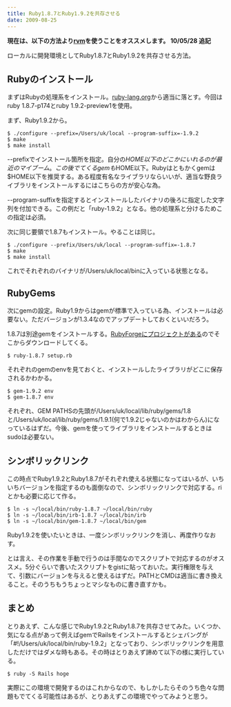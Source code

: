```yaml
---
title: Ruby1.8.7とRuby1.9.2を共存させる
date: 2009-08-25
---
```

<strong>現在は、以下の方法より<a href="http://rvm.beginrescueend.com/">rvm</a>を使うことをオススメします。 10/05/28 追記</strong>

ローカルに開発環境としてRuby1.8.7とRuby1.9.2を共存させる方法。

<h2>Rubyのインストール</h2>
まずはRubyの処理系をインストール。<a href="http://www.ruby-lang.org/ja/">ruby-lang.org</a>から適当に落とす。今回はruby 1.8.7-p174とruby 1.9.2-preview1を使用。

まず、Ruby1.9.2から。

<pre><code>$ ./configure --prefix=/Users/uk/local --program-suffix=-1.9.2
$ make
$ make install
</code></pre>

--prefixでインストール箇所を指定。自分の$HOME以下のどこかにいれるのが最近のマイブーム。この後でてくるgemも$HOME以下。Rubyはともかくgemは$HOME以下を推奨する。ある程度有名なライブラリならいいが、適当な野良ライブラリをインストールするにはこちらの方が安心な為。

--program-suffixを指定するとインストールしたバイナリの後ろに指定した文字列を付加できる。この例だと「ruby-1.9.2」となる。他の処理系と分けるためこの指定は必須。

次に同じ要領で1.8.7もインストール。やることは同じ。

<pre><code>$ ./configure --prefix/Users/uk/local --program-suffix=-1.8.7
$ make
$ make install
</code></pre>

これでそれぞれのバイナリが/Users/uk/local/binに入っている状態となる。

<h2>RubyGems</h2>
次にgemの設定。Ruby1.9からはgemが標準で入っている為、インストールは必要ない。ただバージョンが1.3.4なのでアップデートしておくといいだろう。

1.8.7は別途gemをインストールする。<a href="http://rubyforge.org/projects/rubygems/">RubyForgeにプロジェクトがある</a>のでそこからダウンロードしてくる。

<pre><code>$ ruby-1.8.7 setup.rb
</code></pre>

それぞれのgemのenvを見ておくと、インストールしたライブラリがどこに保存されるかわかる。

<pre><code>$ gem-1.9.2 env
$ gem-1.8.7 env
</code></pre>

それぞれ、GEM PATHSの先頭が/Users/uk/local/lib/ruby/gems/1.8と/Users/uk/local/lib/ruby/gems/1.9.1(何で1.9.2じゃないのかはわからん)になっているはずだ。今後、gemを使ってライブラリをインストールするときはsudoは必要ない。

<h2>シンボリックリンク</h2>
この時点でRuby1.9.2とRuby1.8.7がそれぞれ使える状態になってはいるが、いちいちバージョンを指定するのも面倒なので、シンボリックリンクで対応する。riとかも必要に応じて作る。

<pre><code>$ ln -s ~/local/bin/ruby-1.8.7 ~/local/bin/ruby
$ ln -s ~/local/bin/irb-1.8.7 ~/local/bin/irb
$ ln -s ~/local/bin/gem-1.8.7 ~/local/bin/gem
</code></pre>

Ruby1.9.2を使いたいときは、一度シンボリックリンクを消し、再度作りなおす。

とは言え、その作業を手動で行うのは手間なのでスクリプトで対応するのがオススメ。5分ぐらいで書いたスクリプトをgistに貼っておいた。実行権限を与えて、引数にバージョンを与えると使えるはずだ。PATHとCMDは適当に書き換えること。そのうちもうちょっとマシなものに書き直すかも。

<script src="http://gist.github.com/174406.js"></script>

<h2>まとめ</h2>
とりあえず、こんな感じでRuby1.9.2とRuby1.8.7を共存させてみた。いくつか、気になる点があって例えばgemでRailsをインストールするとシェバングが「#!/Users/uk/local/bin/ruby-1.9.2」となっており、シンボリックリンクを用意しただけではダメな時もある。その時はとりあえず諦めて以下の様に実行している。

<pre><code>$ ruby -S Rails hoge
</code></pre>

実際にこの環境で開発するのはこれからなので、もしかしたらそのうち色々な問題もでてくる可能性はあるが、とりあえずこの環境でやってみようと思う。